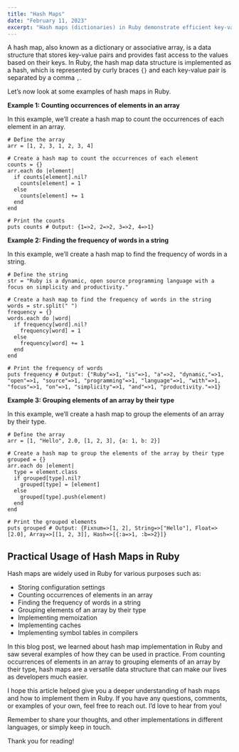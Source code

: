 ```yaml
---
title: "Hash Maps"
date: "February 11, 2023"
excerpt: "Hash maps (dictionaries) in Ruby demonstrate efficient key-value pair operations through practical examples including element counting, word frequency analysis, and caching implementations. Performance characteristics and collision handling strategies optimize data retrieval and storage operations in Ruby applications."
---
```


A hash map, also known as a dictionary or associative array, is a data structure that stores key-value pairs and provides fast access to the values based on their keys. In Ruby, the hash map data structure is implemented as a hash, which is represented by curly braces `{}` and each key-value pair is separated by a comma `,`.

Let’s now look at some examples of hash maps in Ruby.

**Example 1: Counting occurrences of elements in an array**

In this example, we’ll create a hash map to count the occurrences of each element in an array.

    # Define the array
    arr = [1, 2, 3, 1, 2, 3, 4]
    
    # Create a hash map to count the occurrences of each element
    counts = {}
    arr.each do |element|
      if counts[element].nil?
        counts[element] = 1
      else
        counts[element] += 1
      end
    end
    
    # Print the counts
    puts counts # Output: {1=>2, 2=>2, 3=>2, 4=>1}

**Example 2: Finding the frequency of words in a string**

In this example, we’ll create a hash map to find the frequency of words in a string.

    # Define the string
    str = "Ruby is a dynamic, open source programming language with a focus on simplicity and productivity."
    
    # Create a hash map to find the frequency of words in the string
    words = str.split(" ")
    frequency = {}
    words.each do |word|
      if frequency[word].nil?
        frequency[word] = 1
      else
        frequency[word] += 1
      end
    end
    
    # Print the frequency of words
    puts frequency # Output: {"Ruby"=>1, "is"=>1, "a"=>2, "dynamic,"=>1, "open"=>1, "source"=>1, "programming"=>1, "language"=>1, "with"=>1, "focus"=>1, "on"=>1, "simplicity"=>1, "and"=>1, "productivity."=>1}

**Example 3: Grouping elements of an array by their type**

In this example, we’ll create a hash map to group the elements of an array by their type.

    # Define the array
    arr = [1, "Hello", 2.0, [1, 2, 3], {a: 1, b: 2}]
    
    # Create a hash map to group the elements of the array by their type
    grouped = {}
    arr.each do |element|
      type = element.class
      if grouped[type].nil?
        grouped[type] = [element]
      else
        grouped[type].push(element)
      end
    end
    
    # Print the grouped elements
    puts grouped # Output: {Fixnum=>[1, 2], String=>["Hello"], Float=>[2.0], Array=>[[1, 2, 3]], Hash=>[{:a=>1, :b=>2}]}

**Practical Usage of Hash Maps in Ruby**
----------------------------------------

Hash maps are widely used in Ruby for various purposes such as:

*   Storing configuration settings
*   Counting occurrences of elements in an array
*   Finding the frequency of words in a string
*   Grouping elements of an array by their type
*   Implementing memoization
*   Implementing caches
*   Implementing symbol tables in compilers

In this blog post, we learned about hash map implementation in Ruby and saw several examples of how they can be used in practice. From counting occurrences of elements in an array to grouping elements of an array by their type, hash maps are a versatile data structure that can make our lives as developers much easier.

I hope this article helped give you a deeper understanding of hash maps and how to implement them in Ruby. If you have any questions, comments, or examples of your own, feel free to reach out. I’d love to hear from you!

Remember to share your thoughts, and other implementations in different languages, or simply keep in touch.

Thank you for reading!